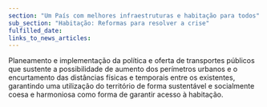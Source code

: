 ```yaml
---
section: "Um País com melhores infraestruturas e habitação para todos"
sub_section: "Habitação: Reformas para resolver a crise"
fulfilled_date:
links_to_news_articles:
---
```


Planeamento e implementação da política e oferta de transportes públicos que sustente a possibilidade de aumento dos perímetros urbanos e o encurtamento das distâncias físicas e temporais entre os existentes, garantindo uma utilização do território de forma sustentável e socialmente coesa e harmoniosa como forma de garantir acesso à habitação.